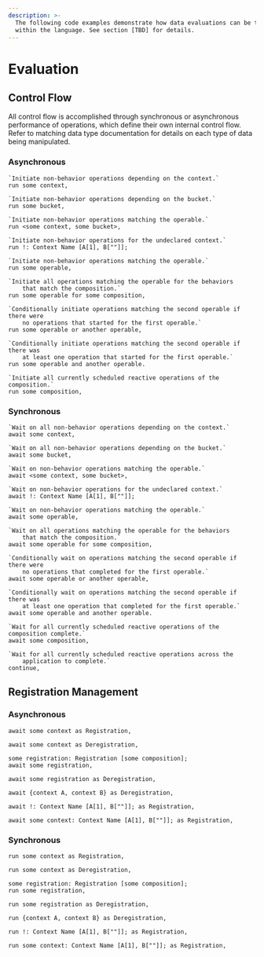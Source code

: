```yaml
---
description: >-
  The following code examples demonstrate how data evaluations can be triggered
  within the language. See section [TBD] for details.
---
```


# Evaluation

## Control Flow

All control flow is accomplished through synchronous or asynchronous performance of operations, which define their own internal control flow. Refer to matching data type documentation for details on each type of data being manipulated.

### Asynchronous

```
`Initiate non-behavior operations depending on the context.`
run some context,
```

```
`Initiate non-behavior operations depending on the bucket.`
run some bucket,
```

```
`Initiate non-behavior operations matching the operable.`
run <some context, some bucket>,
```

```
`Initiate non-behavior operations for the undeclared context.`
run !: Context Name [A[1], B[""]];
```

```
`Initiate non-behavior operations matching the operable.`
run some operable,
```

```
`Initiate all operations matching the operable for the behaviors 
    that match the composition.`
run some operable for some composition,
```

```
`Conditionally initiate operations matching the second operable if there were 
    no operations that started for the first operable.`
run some operable or another operable,
```

```
`Conditionally initiate operations matching the second operable if there was 
    at least one operation that started for the first operable.`
run some operable and another operable.
```

```
`Initiate all currently scheduled reactive operations of the composition.`
run some composition,
```

### Synchronous

```
`Wait on all non-behavior operations depending on the context.`
await some context,
```

```
`Wait on all non-behavior operations depending on the bucket.`
await some bucket,
```

```
`Wait on non-behavior operations matching the operable.`
await <some context, some bucket>,
```

```
`Wait on non-behavior operations for the undeclared context.`
await !: Context Name [A[1], B[""]];
```

```
`Wait on non-behavior operations matching the operable.`
await some operable,
```

```
`Wait on all operations matching the operable for the behaviors 
    that match the composition.`
await some operable for some composition,
```

```
`Conditionally wait on operations matching the second operable if there were 
    no operations that completed for the first operable.`
await some operable or another operable,
```

```
`Conditionally wait on operations matching the second operable if there was 
    at least one operation that completed for the first operable.`
await some operable and another operable.
```

```
`Wait for all currently scheduled reactive operations of the composition complete.`
await some composition,
```

```
`Wait for all currently scheduled reactive operations across the 
    application to complete.`
continue,
```

## Registration Management

### Asynchronous

```
await some context as Registration,
```

```
await some context as Deregistration,
```

```
some registration: Registration [some composition];
await some registration,
```

```
await some registration as Deregistration,
```

```
await {context A, context B} as Deregistration,
```

```
await !: Context Name [A[1], B[""]]; as Registration,
```

```
await some context: Context Name [A[1], B[""]]; as Registration,
```

### Synchronous

```
run some context as Registration,
```

```
run some context as Deregistration,
```

```
some registration: Registration [some composition];
run some registration,
```

```
run some registration as Deregistration,
```

```
run {context A, context B} as Deregistration,
```

```
run !: Context Name [A[1], B[""]]; as Registration,
```

```
run some context: Context Name [A[1], B[""]]; as Registration,
```
